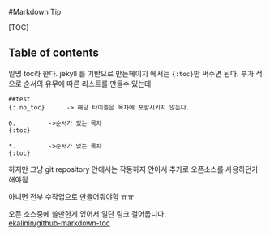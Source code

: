 #Markdown Tip

[TOC]
## Table of contents
일명 toc라 한다. jekyll 를 기반으로 만든페이지 에서는
`{:toc}`만 써주면 된다. 부가 적으로 순서의 유무에 따른 리스트를 만들수 있는데
```shell
##test
{:.no_toc}      -> 해당 타이틀은 목차에 포함시키지 않는다.

0.         ->순서가 있는 목차
{:toc}

*.         ->순서가 없는 목차
{:toc}
```
하지만 그냥 git repository 안에서는 작동하지 안아서 추가로 오픈소스를 사용하던가 해야됨  

아니면 전부 수작업으로 만들어줘야함 ㅠㅠ  

오픈 소스중에 쓸만한게 있어서 일단 링크 걸어둡니다.  
[ekalinin/github-markdown-toc](https://github.com/ekalinin/github-markdown-toc)

